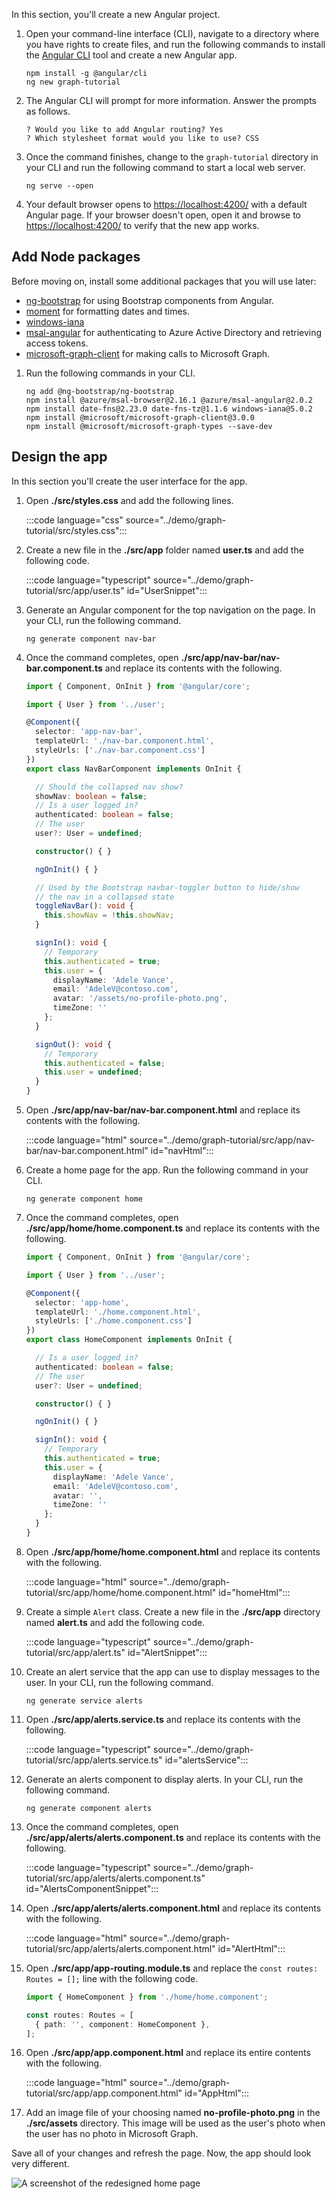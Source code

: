 <!-- markdownlint-disable MD002 MD041 -->

In this section, you'll create a new Angular project.

1. Open your command-line interface (CLI), navigate to a directory where you have rights to create files, and run the following commands to install the [Angular CLI](https://www.npmjs.com/package/@angular/cli) tool and create a new Angular app.

    ```Shell
    npm install -g @angular/cli
    ng new graph-tutorial
    ```

1. The Angular CLI will prompt for more information. Answer the prompts as follows.

    ```Shell
    ? Would you like to add Angular routing? Yes
    ? Which stylesheet format would you like to use? CSS
    ```

1. Once the command finishes, change to the `graph-tutorial` directory in your CLI and run the following command to start a local web server.

    ```Shell
    ng serve --open
    ```

1. Your default browser opens to [https://localhost:4200/](https://localhost:4200) with a default Angular page. If your browser doesn't open, open it and browse to [https://localhost:4200/](https://localhost:4200) to verify that the new app works.

## Add Node packages

Before moving on, install some additional packages that you will use later:

- [ng-bootstrap](https://github.com/ng-bootstrap/ng-bootstrap) for using Bootstrap components from Angular.
- [moment](https://github.com/moment/moment) for formatting dates and times.
- [windows-iana](https://github.com/rubenillodo/windows-iana)
- [msal-angular](https://github.com/AzureAD/microsoft-authentication-library-for-js/blob/dev/lib/msal-angular/README.md) for authenticating to Azure Active Directory and retrieving access tokens.
- [microsoft-graph-client](https://github.com/microsoftgraph/msgraph-sdk-javascript) for making calls to Microsoft Graph.

1. Run the following commands in your CLI.

    ```Shell
    ng add @ng-bootstrap/ng-bootstrap
    npm install @azure/msal-browser@2.16.1 @azure/msal-angular@2.0.2
    npm install date-fns@2.23.0 date-fns-tz@1.1.6 windows-iana@5.0.2
    npm install @microsoft/microsoft-graph-client@3.0.0
    npm install @microsoft/microsoft-graph-types --save-dev
    ```

## Design the app

In this section you'll create the user interface for the app.

1. Open **./src/styles.css** and add the following lines.

    :::code language="css" source="../demo/graph-tutorial/src/styles.css":::

1. Create a new file in the **./src/app** folder named **user.ts** and add the following code.

    :::code language="typescript" source="../demo/graph-tutorial/src/app/user.ts" id="UserSnippet":::

1. Generate an Angular component for the top navigation on the page. In your CLI, run the following command.

    ```Shell
    ng generate component nav-bar
    ```

1. Once the command completes, open **./src/app/nav-bar/nav-bar.component.ts** and replace its contents with the following.

    ```typescript
    import { Component, OnInit } from '@angular/core';

    import { User } from '../user';

    @Component({
      selector: 'app-nav-bar',
      templateUrl: './nav-bar.component.html',
      styleUrls: ['./nav-bar.component.css']
    })
    export class NavBarComponent implements OnInit {

      // Should the collapsed nav show?
      showNav: boolean = false;
      // Is a user logged in?
      authenticated: boolean = false;
      // The user
      user?: User = undefined;

      constructor() { }

      ngOnInit() { }

      // Used by the Bootstrap navbar-toggler button to hide/show
      // the nav in a collapsed state
      toggleNavBar(): void {
        this.showNav = !this.showNav;
      }

      signIn(): void {
        // Temporary
        this.authenticated = true;
        this.user = {
          displayName: 'Adele Vance',
          email: 'AdeleV@contoso.com',
          avatar: '/assets/no-profile-photo.png',
          timeZone: ''
        };
      }

      signOut(): void {
        // Temporary
        this.authenticated = false;
        this.user = undefined;
      }
    }
    ```

1. Open **./src/app/nav-bar/nav-bar.component.html** and replace its contents with the following.

    :::code language="html" source="../demo/graph-tutorial/src/app/nav-bar/nav-bar.component.html" id="navHtml":::

1. Create a home page for the app. Run the following command in your CLI.

    ```Shell
    ng generate component home
    ```

1. Once the command completes, open **./src/app/home/home.component.ts** and replace its contents with the following.

    ```typescript
    import { Component, OnInit } from '@angular/core';

    import { User } from '../user';

    @Component({
      selector: 'app-home',
      templateUrl: './home.component.html',
      styleUrls: ['./home.component.css']
    })
    export class HomeComponent implements OnInit {

      // Is a user logged in?
      authenticated: boolean = false;
      // The user
      user?: User = undefined;

      constructor() { }

      ngOnInit() { }

      signIn(): void {
        // Temporary
        this.authenticated = true;
        this.user = {
          displayName: 'Adele Vance',
          email: 'AdeleV@contoso.com',
          avatar: '',
          timeZone: ''
        };
      }
    }
    ```

1. Open **./src/app/home/home.component.html** and replace its contents with the following.

    :::code language="html" source="../demo/graph-tutorial/src/app/home/home.component.html" id="homeHtml":::

1. Create a simple `Alert` class. Create a new file in the **./src/app** directory named **alert.ts** and add the following code.

    :::code language="typescript" source="../demo/graph-tutorial/src/app/alert.ts" id="AlertSnippet":::

1. Create an alert service that the app can use to display messages to the user. In your CLI, run the following command.

    ```Shell
    ng generate service alerts
    ```

1. Open **./src/app/alerts.service.ts** and replace its contents with the following.

    :::code language="typescript" source="../demo/graph-tutorial/src/app/alerts.service.ts" id="alertsService":::

1. Generate an alerts component to display alerts. In your CLI, run the following command.

    ```Shell
    ng generate component alerts
    ```

1. Once the command completes, open **./src/app/alerts/alerts.component.ts** and replace its contents with the following.

    :::code language="typescript" source="../demo/graph-tutorial/src/app/alerts/alerts.component.ts" id="AlertsComponentSnippet":::

1. Open **./src/app/alerts/alerts.component.html** and replace its contents with the following.

    :::code language="html" source="../demo/graph-tutorial/src/app/alerts/alerts.component.html" id="AlertHtml":::

1. Open **./src/app/app-routing.module.ts** and replace the `const routes: Routes = [];` line with the following code.

    ```typescript
    import { HomeComponent } from './home/home.component';

    const routes: Routes = [
      { path: '', component: HomeComponent },
    ];
    ```

1. Open **./src/app/app.component.html** and replace its entire contents with the following.

    :::code language="html" source="../demo/graph-tutorial/src/app/app.component.html" id="AppHtml":::

1. Add an image file of your choosing named **no-profile-photo.png** in the **./src/assets** directory. This image will be used as the user's photo when the user has no photo in Microsoft Graph.

Save all of your changes and refresh the page. Now, the app should look very different.

![A screenshot of the redesigned home page](images/create-app-01.png)
